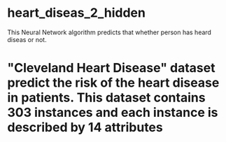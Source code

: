# heart_diseas_2_hidden
This Neural Network algorithm predicts that whether person has heard diseas or not.
# "Cleveland Heart Disease" dataset predict the risk of the heart disease in patients. This dataset contains 303 instances and each instance is described by 14 attributes

